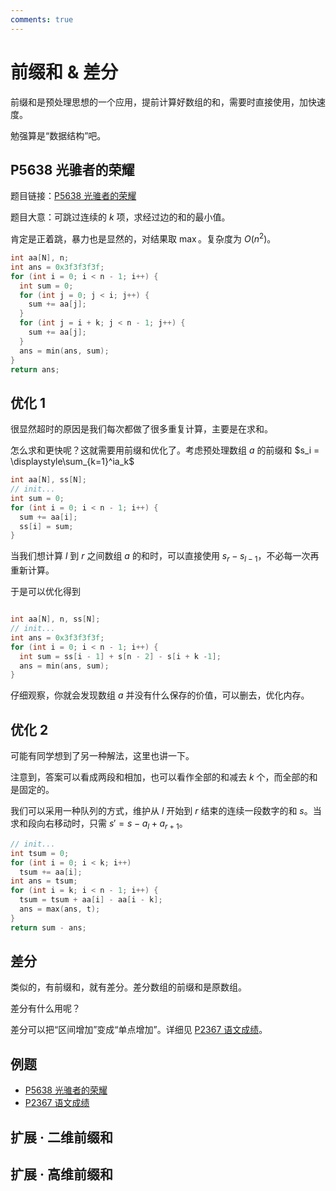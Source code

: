 ```yaml
---
comments: true
---
```


# 前缀和 & 差分

前缀和是预处理思想的一个应用，提前计算好数组的和，需要时直接使用，加快速度。

勉强算是“数据结构”吧。

## P5638 光骓者的荣耀

题目链接：[P5638 光骓者的荣耀](https://www.luogu.com.cn/problem/P5638)

题目大意：可跳过连续的 $k$ 项，求经过边的和的最小值。

肯定是正着跳，暴力也是显然的，对结果取 $\max$。复杂度为 $O(n^2)$。

```cpp
int aa[N], n;
int ans = 0x3f3f3f3f;
for (int i = 0; i < n - 1; i++) {
  int sum = 0;
  for (int j = 0; j < i; j++) {
    sum += aa[j];
  }
  for (int j = i + k; j < n - 1; j++) {
    sum += aa[j];
  }
  ans = min(ans, sum);
}
return ans;
```

## 优化 1

很显然超时的原因是我们每次都做了很多重复计算，主要是在求和。

怎么求和更快呢？这就需要用前缀和优化了。考虑预处理数组 $a$ 的前缀和 $s_i = \displaystyle\sum_{k=1}^ia_k$

```cpp
int aa[N], ss[N];
// init...
int sum = 0;
for (int i = 0; i < n - 1; i++) {
  sum += aa[i];
  ss[i] = sum;
}
```

当我们想计算 $l$ 到 $r$ 之间数组 $a$ 的和时，可以直接使用 $s_r-s_{l-1}$，不必每一次再重新计算。

于是可以优化得到

```cpp

int aa[N], n, ss[N];
// init...
int ans = 0x3f3f3f3f;
for (int i = 0; i < n - 1; i++) {
  int sum = ss[i - 1] + s[n - 2] - s[i + k -1];
  ans = min(ans, sum);
}
```

仔细观察，你就会发现数组 $a$ 并没有什么保存的价值，可以删去，优化内存。

## 优化 2

可能有同学想到了另一种解法，这里也讲一下。

注意到，答案可以看成两段和相加，也可以看作全部的和减去 $k$ 个，而全部的和是固定的。

我们可以采用一种队列的方式，维护从 $l$ 开始到 $r$ 结束的连续一段数字的和 $s$。当求和段向右移动时，只需 $s' = s - a_l + a_{r+1}$。

```cpp
// init...
int tsum = 0;
for (int i = 0; i < k; i++)
  tsum += aa[i];
int ans = tsum;
for (int i = k; i < n - 1; i++) {
  tsum = tsum + aa[i] - aa[i - k];
  ans = max(ans, t);
}
return sum - ans;
```

## 差分

类似的，有前缀和，就有差分。差分数组的前缀和是原数组。

差分有什么用呢？

差分可以把“区间增加”变成“单点增加”。详细见 [P2367 语文成绩](https://www.luogu.com.cn/problem/P2367)。

## 例题

- [P5638 光骓者的荣耀](https://www.luogu.com.cn/problem/P5638)
- [P2367 语文成绩](https://www.luogu.com.cn/problem/P2367)

## 扩展 · 二维前缀和

## 扩展 · 高维前缀和
